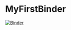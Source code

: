 # MyFirstBinder
[![Binder](https://mybinder.org/badge_logo.svg)](https://mybinder.org/v2/gh/dniraula02545/MyFirstBinder/HEAD)
